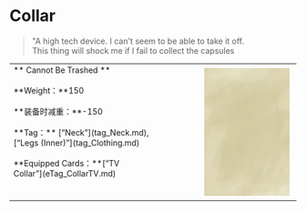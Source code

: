 # Collar  
> "A high tech device. I can't seem to be able to take it off.<br>This thing will shock me if I fail to collect the capsules  
  
<table class="table table-bordered" data-toggle="table"  data-show-header="false"><thead style="display:none"><tr ><th  style="width:50%;text-align:left;vertical-align:top;"  >title</th><th  style="width:50%;text-align:left;vertical-align:top;"  ></th></tr></thead><tr ><td  style="width:50%;text-align:left;vertical-align:top;"  >** Cannot Be Trashed **<br><br>**Weight：**150<br><br>**装备时减重：**-150<br><br>**Tag：**	[“Neck”](tag_Neck.md), [“Legs (Inner)”](tag_Clothing.md)<br><br>**Equipped Cards：**[“TV Collar”](eTag_CollarTV.md)</td><td  style="width:50%;text-align:left;vertical-align:top;"  ><div style="float:right; margin:5px"><div class="gamecard" style="width:150px; height:225px;"><a href="CollarTV.md" style="color:black"><img class="bg" decoding="async" src="../wiki/Sprite/BG_SandTop.png" href="a.md" style="max-width:150px;max-height:225px;"><img decoding="async" src="../wiki/Sprite/Collar.png" class="cardimageNoBack" style="transform: translate(-50%, 0%) scale(0.4398826979472141);"><span style="font-size: 25px;">Collar</span></a></div></div></td></tr></tbody></table>  
  


<script>document.title="Collar - Card Survival Wiki";</script>
